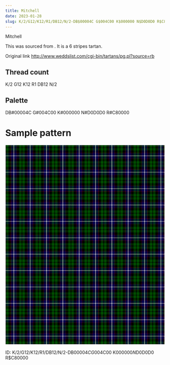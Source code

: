 ```yaml
---
title: Mitchell
date: 2023-01-28
slug: K/2/G12/K12/R1/DB12/N/2-DB$00004C G$004C00 K$000000 N$D0D0D0 R$C80000
---
```

Mitchell

This was sourced from <no value>.  It is a 6 stripes tartan.

Original link http://www.weddslist.com/cgi-bin/tartans/pg.pl?source=rb

## Thread count
K/2 G12 K12 R1 DB12 N/2

## Palette
DB#00004C G#004C00 K#000000 N#D0D0D0 R#C80000

# Sample pattern

![Tartan detail](tartan.png "K/2 G12 K12 R1 DB12 N/2 tartan")

ID: K/2/G12/K12/R1/DB12/N/2-DB$00004C G$004C00 K$000000 N$D0D0D0 R$C80000
